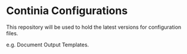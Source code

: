 # Continia Configurations
This repository will be used to hold the latest versions for configuration files.

e.g. Document Output Templates.
